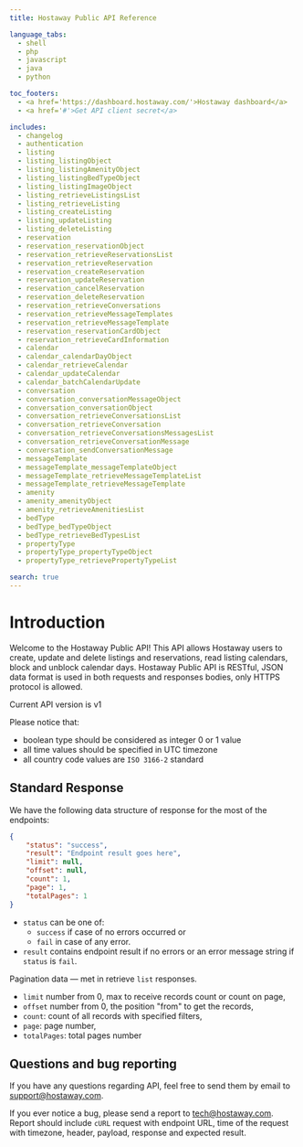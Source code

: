 ```yaml
---
title: Hostaway Public API Reference

language_tabs:
  - shell
  - php
  - javascript
  - java
  - python

toc_footers:
  - <a href='https://dashboard.hostaway.com/'>Hostaway dashboard</a>
  - <a href='#'>Get API client secret</a>

includes:
  - changelog
  - authentication
  - listing
  - listing_listingObject
  - listing_listingAmenityObject
  - listing_listingBedTypeObject
  - listing_listingImageObject
  - listing_retrieveListingsList
  - listing_retrieveListing
  - listing_createListing
  - listing_updateListing
  - listing_deleteListing
  - reservation
  - reservation_reservationObject
  - reservation_retrieveReservationsList
  - reservation_retrieveReservation
  - reservation_createReservation
  - reservation_updateReservation
  - reservation_cancelReservation
  - reservation_deleteReservation
  - reservation_retrieveConversations
  - reservation_retrieveMessageTemplates
  - reservation_retrieveMessageTemplate
  - reservation_reservationCardObject
  - reservation_retrieveCardInformation
  - calendar
  - calendar_calendarDayObject
  - calendar_retrieveCalendar
  - calendar_updateCalendar
  - calendar_batchCalendarUpdate
  - conversation
  - conversation_conversationMessageObject
  - conversation_conversationObject
  - conversation_retrieveConversationsList
  - conversation_retrieveConversation
  - conversation_retrieveConversationsMessagesList
  - conversation_retrieveConversationMessage
  - conversation_sendConversationMessage
  - messageTemplate
  - messageTemplate_messageTemplateObject
  - messageTemplate_retrieveMessageTemplateList
  - messageTemplate_retrieveMessageTemplate
  - amenity
  - amenity_amenityObject
  - amenity_retrieveAmenitiesList
  - bedType
  - bedType_bedTypeObject
  - bedType_retrieveBedTypesList
  - propertyType
  - propertyType_propertyTypeObject
  - propertyType_retrievePropertyTypeList

search: true
---
```


# Introduction

Welcome to the Hostaway Public API! This API allows Hostaway users to create, update and delete 
listings and reservations, read listing calendars, block and unblock calendar days.
Hostaway Public API is RESTful, JSON data format is used in both requests and responses bodies, 
only HTTPS protocol is allowed.

<aside class="notice">
Current API version is v1
</aside>

Please notice that:

- boolean type should be considered as integer 0 or 1 value
- all time values should be specified in UTC timezone
- all country code values are `ISO 3166-2` standard

## Standard Response

We have the following data structure of response for the most of the endpoints:

```json
{
    "status": "success",
    "result": "Endpoint result goes here",
    "limit": null,
    "offset": null,
    "count": 1,
    "page": 1,
    "totalPages": 1
}
```

* `status` can be one of: 
    * `success` if case of no errors occurred or 
    * `fail` in case of any error.
* `result` contains endpoint result if no errors or an error message string if `status` is `fail`.

Pagination data — met in retrieve `list` responses.

   * `limit` number from 0, max to receive records count or count on page,
   * `offset` number from 0, the position "from" to get the records,
   * `count`: count of all records with specified filters,
   * `page`: page number,
   * `totalPages`: total pages number
   
## Questions and bug reporting

If you have any questions regarding API, feel free to send them by email to [support@hostaway.com](support@hostaway.com).

If you ever notice a bug, please send a report to [tech@hostaway.com](tech@hostaway.com). Report should include `cURL` request with endpoint URL, time of the request with timezone, header, payload, response and expected result.
